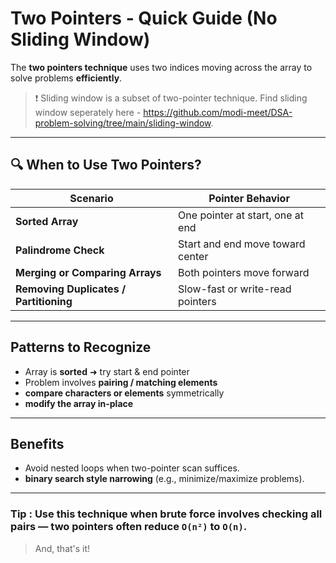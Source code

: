 # Two Pointers - Quick Guide (No Sliding Window)

The **two pointers technique** uses two indices moving across the array to solve problems **efficiently**.

> ❗ Sliding window is a subset of two-pointer technique. Find sliding window seperately here - https://github.com/modi-meet/DSA-problem-solving/tree/main/sliding-window.

---

## 🔍 When to Use Two Pointers?

| Scenario | Pointer Behavior | 
|----------|------------------|
| **Sorted Array** | One pointer at start, one at end |
| **Palindrome Check** | Start and end move toward center |
| **Merging or Comparing Arrays** | Both pointers move forward | 
| **Removing Duplicates / Partitioning** | Slow-fast or write-read pointers |

---

## Patterns to Recognize

- Array is **sorted** ➜ try start & end pointer
- Problem involves **pairing / matching elements**
- **compare characters or elements** symmetrically
- **modify the array in-place**

---

## Benefits

- Avoid nested loops when two-pointer scan suffices.
- **binary search style narrowing** (e.g., minimize/maximize problems).

---

### Tip : Use this technique when brute force involves checking all pairs — two pointers often reduce `O(n²)` to `O(n)`.

> And, that's it!
